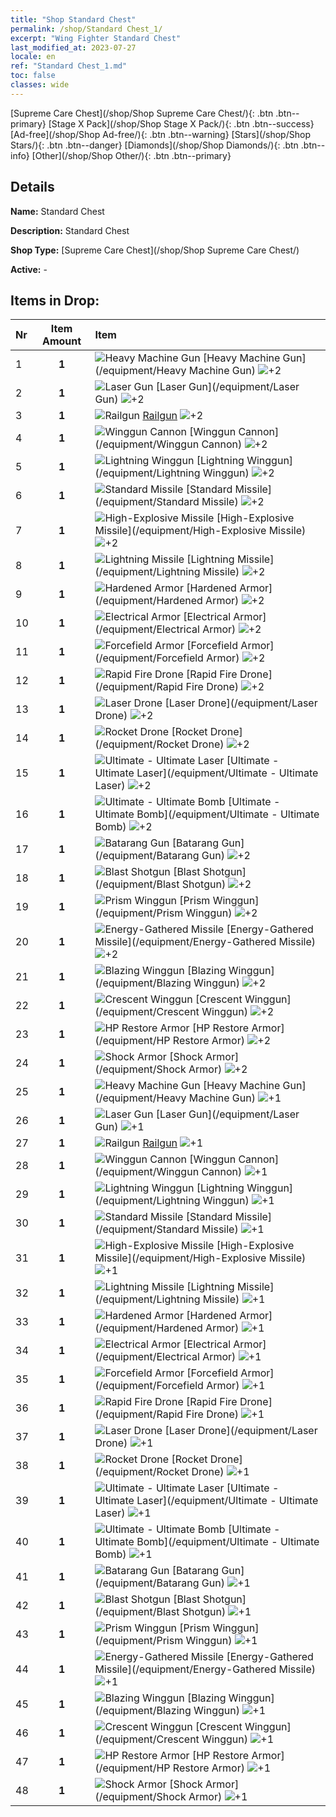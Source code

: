 ```yaml
---
title: "Shop Standard Chest"
permalink: /shop/Standard Chest_1/
excerpt: "Wing Fighter Standard Chest"
last_modified_at: 2023-07-27
locale: en
ref: "Standard Chest_1.md"
toc: false
classes: wide
---
```



  [Supreme Care Chest](/shop/Shop Supreme Care Chest/){: .btn .btn--primary}   [Stage X Pack](/shop/Shop Stage X Pack/){: .btn .btn--success}   [Ad-free](/shop/Shop Ad-free/){: .btn .btn--warning}   [Stars](/shop/Shop Stars/){: .btn .btn--danger}   [Diamonds](/shop/Shop Diamonds/){: .btn .btn--info}   [Other](/shop/Shop Other/){: .btn .btn--primary} 

## Details

 **Name:** Standard Chest 

 **Description:** Standard Chest

 **Shop Type:** [Supreme Care Chest](/shop/Shop Supreme Care Chest/)

 **Active:** - 



## Items in Drop:

  |  Nr | Item Amount  |       Item       |
  |:----|:------------:|:-----------------|
  | 1 | **1**  | ![Heavy Machine Gun](/images/equipment/zhupao1_p.png) [Heavy Machine Gun](/equipment/Heavy Machine Gun) ![+2](/images/sp_grade_2.png) | 
  | 2 | **1**  | ![Laser Gun](/images/equipment/zhupao2_p.png) [Laser Gun](/equipment/Laser Gun) ![+2](/images/sp_grade_2.png) | 
  | 3 | **1**  | ![Railgun](/images/equipment/zhupao3_p.png) [Railgun](/equipment/Railgun) ![+2](/images/sp_grade_2.png) | 
  | 4 | **1**  | ![Winggun Cannon](/images/equipment/fupao1_p.png) [Winggun Cannon](/equipment/Winggun Cannon) ![+2](/images/sp_grade_2.png) | 
  | 5 | **1**  | ![Lightning Winggun](/images/equipment/fupao2_p.png) [Lightning Winggun](/equipment/Lightning Winggun) ![+2](/images/sp_grade_2.png) | 
  | 6 | **1**  | ![Standard Missile](/images/equipment/daodan1_p.png) [Standard Missile](/equipment/Standard Missile) ![+2](/images/sp_grade_2.png) | 
  | 7 | **1**  | ![High-Explosive Missile](/images/equipment/daodan2_p.png) [High-Explosive Missile](/equipment/High-Explosive Missile) ![+2](/images/sp_grade_2.png) | 
  | 8 | **1**  | ![Lightning Missile](/images/equipment/daodan3_p.png) [Lightning Missile](/equipment/Lightning Missile) ![+2](/images/sp_grade_2.png) | 
  | 9 | **1**  | ![Hardened Armor](/images/equipment/zhuangjia1_p.png) [Hardened Armor](/equipment/Hardened Armor) ![+2](/images/sp_grade_2.png) | 
  | 10 | **1**  | ![Electrical Armor](/images/equipment/zhuangjia2_p.png) [Electrical Armor](/equipment/Electrical Armor) ![+2](/images/sp_grade_2.png) | 
  | 11 | **1**  | ![Forcefield Armor](/images/equipment/zhuangjia3_p.png) [Forcefield Armor](/equipment/Forcefield Armor) ![+2](/images/sp_grade_2.png) | 
  | 12 | **1**  | ![Rapid Fire Drone](/images/equipment/wurenji1_p.png) [Rapid Fire Drone](/equipment/Rapid Fire Drone) ![+2](/images/sp_grade_2.png) | 
  | 13 | **1**  | ![Laser Drone](/images/equipment/wurenji3_p.png) [Laser Drone](/equipment/Laser Drone) ![+2](/images/sp_grade_2.png) | 
  | 14 | **1**  | ![Rocket Drone](/images/equipment/wurenji2_p.png) [Rocket Drone](/equipment/Rocket Drone) ![+2](/images/sp_grade_2.png) | 
  | 15 | **1**  | ![Ultimate - Ultimate Laser](/images/equipment/bs_icon_jg_p.png) [Ultimate - Ultimate Laser](/equipment/Ultimate - Ultimate Laser) ![+2](/images/sp_grade_2.png) | 
  | 16 | **1**  | ![Ultimate - Ultimate Bomb](/images/equipment/bs_icon_zd_p.png) [Ultimate - Ultimate Bomb](/equipment/Ultimate - Ultimate Bomb) ![+2](/images/sp_grade_2.png) | 
  | 17 | **1**  | ![Batarang Gun](/images/equipment/zhupao4_p.png) [Batarang Gun](/equipment/Batarang Gun) ![+2](/images/sp_grade_2.png) | 
  | 18 | **1**  | ![Blast Shotgun](/images/equipment/zhupao5_p.png) [Blast Shotgun](/equipment/Blast Shotgun) ![+2](/images/sp_grade_2.png) | 
  | 19 | **1**  | ![Prism Winggun](/images/equipment/fupao4_p.png) [Prism Winggun](/equipment/Prism Winggun) ![+2](/images/sp_grade_2.png) | 
  | 20 | **1**  | ![Energy-Gathered Missile](/images/equipment/daodan4_p.png) [Energy-Gathered Missile](/equipment/Energy-Gathered Missile) ![+2](/images/sp_grade_2.png) | 
  | 21 | **1**  | ![Blazing Winggun](/images/equipment/fupao3_p.png) [Blazing Winggun](/equipment/Blazing Winggun) ![+2](/images/sp_grade_2.png) | 
  | 22 | **1**  | ![Crescent Winggun](/images/equipment/fupao5_p.png) [Crescent Winggun](/equipment/Crescent Winggun) ![+2](/images/sp_grade_2.png) | 
  | 23 | **1**  | ![HP Restore Armor](/images/equipment/zhuangjia4_p.png) [HP Restore Armor](/equipment/HP Restore Armor) ![+2](/images/sp_grade_2.png) | 
  | 24 | **1**  | ![Shock Armor](/images/equipment/zhuangjia5_p.png) [Shock Armor](/equipment/Shock Armor) ![+2](/images/sp_grade_2.png) | 
  | 25 | **1**  | ![Heavy Machine Gun](/images/equipment/zhupao1_p.png) [Heavy Machine Gun](/equipment/Heavy Machine Gun) ![+1](/images/sp_grade_1.png) | 
  | 26 | **1**  | ![Laser Gun](/images/equipment/zhupao2_p.png) [Laser Gun](/equipment/Laser Gun) ![+1](/images/sp_grade_1.png) | 
  | 27 | **1**  | ![Railgun](/images/equipment/zhupao3_p.png) [Railgun](/equipment/Railgun) ![+1](/images/sp_grade_1.png) | 
  | 28 | **1**  | ![Winggun Cannon](/images/equipment/fupao1_p.png) [Winggun Cannon](/equipment/Winggun Cannon) ![+1](/images/sp_grade_1.png) | 
  | 29 | **1**  | ![Lightning Winggun](/images/equipment/fupao2_p.png) [Lightning Winggun](/equipment/Lightning Winggun) ![+1](/images/sp_grade_1.png) | 
  | 30 | **1**  | ![Standard Missile](/images/equipment/daodan1_p.png) [Standard Missile](/equipment/Standard Missile) ![+1](/images/sp_grade_1.png) | 
  | 31 | **1**  | ![High-Explosive Missile](/images/equipment/daodan2_p.png) [High-Explosive Missile](/equipment/High-Explosive Missile) ![+1](/images/sp_grade_1.png) | 
  | 32 | **1**  | ![Lightning Missile](/images/equipment/daodan3_p.png) [Lightning Missile](/equipment/Lightning Missile) ![+1](/images/sp_grade_1.png) | 
  | 33 | **1**  | ![Hardened Armor](/images/equipment/zhuangjia1_p.png) [Hardened Armor](/equipment/Hardened Armor) ![+1](/images/sp_grade_1.png) | 
  | 34 | **1**  | ![Electrical Armor](/images/equipment/zhuangjia2_p.png) [Electrical Armor](/equipment/Electrical Armor) ![+1](/images/sp_grade_1.png) | 
  | 35 | **1**  | ![Forcefield Armor](/images/equipment/zhuangjia3_p.png) [Forcefield Armor](/equipment/Forcefield Armor) ![+1](/images/sp_grade_1.png) | 
  | 36 | **1**  | ![Rapid Fire Drone](/images/equipment/wurenji1_p.png) [Rapid Fire Drone](/equipment/Rapid Fire Drone) ![+1](/images/sp_grade_1.png) | 
  | 37 | **1**  | ![Laser Drone](/images/equipment/wurenji3_p.png) [Laser Drone](/equipment/Laser Drone) ![+1](/images/sp_grade_1.png) | 
  | 38 | **1**  | ![Rocket Drone](/images/equipment/wurenji2_p.png) [Rocket Drone](/equipment/Rocket Drone) ![+1](/images/sp_grade_1.png) | 
  | 39 | **1**  | ![Ultimate - Ultimate Laser](/images/equipment/bs_icon_jg_p.png) [Ultimate - Ultimate Laser](/equipment/Ultimate - Ultimate Laser) ![+1](/images/sp_grade_1.png) | 
  | 40 | **1**  | ![Ultimate - Ultimate Bomb](/images/equipment/bs_icon_zd_p.png) [Ultimate - Ultimate Bomb](/equipment/Ultimate - Ultimate Bomb) ![+1](/images/sp_grade_1.png) | 
  | 41 | **1**  | ![Batarang Gun](/images/equipment/zhupao4_p.png) [Batarang Gun](/equipment/Batarang Gun) ![+1](/images/sp_grade_1.png) | 
  | 42 | **1**  | ![Blast Shotgun](/images/equipment/zhupao5_p.png) [Blast Shotgun](/equipment/Blast Shotgun) ![+1](/images/sp_grade_1.png) | 
  | 43 | **1**  | ![Prism Winggun](/images/equipment/fupao4_p.png) [Prism Winggun](/equipment/Prism Winggun) ![+1](/images/sp_grade_1.png) | 
  | 44 | **1**  | ![Energy-Gathered Missile](/images/equipment/daodan4_p.png) [Energy-Gathered Missile](/equipment/Energy-Gathered Missile) ![+1](/images/sp_grade_1.png) | 
  | 45 | **1**  | ![Blazing Winggun](/images/equipment/fupao3_p.png) [Blazing Winggun](/equipment/Blazing Winggun) ![+1](/images/sp_grade_1.png) | 
  | 46 | **1**  | ![Crescent Winggun](/images/equipment/fupao5_p.png) [Crescent Winggun](/equipment/Crescent Winggun) ![+1](/images/sp_grade_1.png) | 
  | 47 | **1**  | ![HP Restore Armor](/images/equipment/zhuangjia4_p.png) [HP Restore Armor](/equipment/HP Restore Armor) ![+1](/images/sp_grade_1.png) | 
  | 48 | **1**  | ![Shock Armor](/images/equipment/zhuangjia5_p.png) [Shock Armor](/equipment/Shock Armor) ![+1](/images/sp_grade_1.png) | 


